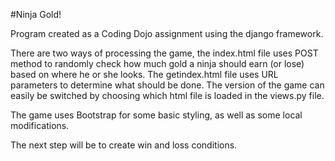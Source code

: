 #Ninja Gold!

Program created as a Coding Dojo assignment using the django framework.

There are two ways of processing the game, the index.html file uses POST method to randomly check how much gold a ninja should earn (or lose) based on
where he or she looks. The getindex.html file uses URL parameters to determine what should be done. The version of the game can easily be switched by choosing
which html file is loaded in the views.py file.

The game uses Bootstrap for some basic styling, as well as some local modifications.

The next step will be to create win and loss conditions.
